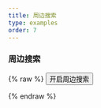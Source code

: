 ```yaml
---
title: 周边搜索
type: examples
order: 7
---
```


### 周边搜索

{% raw %}
<button onclick="customCircle()">开启周边搜索</button>
<div id="map"></div>
<script>
var cor = [
  {
    "level": 0,
    "resolution": 0.010986328383069278,
    "scale": 4617150
  },
  {
    "level": 1,
    "resolution": 0.005493164191534639,
    "scale": 2308575
  },
  {
    "level": 2,
    "resolution": 0.0027465809060368165,
    "scale": 1154287
  },
  {
    "level": 3,
    "resolution": 0.0013732916427489112,
    "scale": 577144
  },
  {
    "level": 4,
    "resolution": 6.866458213744556E-4,
    "scale": 288572
  },
  {
    "level": 5,
    "resolution": 3.433229106872278E-4,
    "scale": 144286
  },
  {
    "level": 6,
    "resolution": 1.716614553436139E-4,
    "scale": 72143
  },
  {
    "level": 7,
    "resolution": 8.582953794130404E-5,
    "scale": 36071
  },
  {
    "level": 8,
    "resolution": 4.291595870115493E-5,
    "scale": 18036
  },
  {
    "level": 9,
    "resolution": 2.1457979350577466E-5,
    "scale": 9018
  },
  {
    "level": 10,
    "resolution": 1.0728989675288733E-5,
    "scale": 4509
  },
  {
    "level": 11,
    "resolution": 5.363305107141452E-6,
    "scale": 2254
  },
  {
    "level": 12,
    "resolution": 2.681652553570726E-6,
    "scale": 1127
  }
];
var resolutions = [];
for (var i = 0; i < cor.length; i++) {
  resolutions.push(cor[i].resolution);
}
var Maps = new HMap.Map();
Maps.initMap('map', {
  interactions: {
    altShiftDragRotate: true,
    doubleClickZoom: true,
    keyboard: true,
    mouseWheelZoom: true,
    shiftDragZoom: true,
    dragPan: true,
    pinchRotate: true,
    pinchZoom: true,
    zoomDelta: 1, // 缩放增量（默认一级）
    zoomDuration: 500 // 缩放持续时间
  },
  controls: {
    attribution: true,
    attributionOptions: {
      className: 'ol-attribution', // Default
      target: 'attributionTarget',
    },
    rotate: true,
    rotateOptions: {
      className: 'ol-rotate', // Default
      target: 'rotateTarget',
    },
    zoom: true,
    zoomOptions: {
      className: 'ol-zoom', // Default
      target: 'zoomTarget',
    },
    overViewMapVisible: false,
    scaleLineVisible: true
  },
  view: {
    center: [115.92466595234826, 27.428038204473552],
    resolutions: resolutions,
    fullExtent: [109.72859368643232, 24.010266905347684, 121.13105988819079, 30.76693489432357],
    tileSize: 256,
    origin: [-400, 399.9999999999998],
    enableRotation: true, // 是否允许旋转
    projection: 'EPSG:4326',
    rotation: 0,
    zoom: 1, // resolution
    zoomFactor: 2 // 用于约束分变率的缩放因子（高分辨率设备需要注意）
  },
  logo: {},
  baseLayers: [  // 不传时默认加载OSM地图。
    {
      layerName: 'vector',
      isDefault: true,
      layerType: 'TileXYZ',
      opaque: false, //图层是否不透明
      layerUrl: 'http://171.34.40.68:6080/arcgis/rest/services/JXMAP_2016_2/MapServer',
    }
  ]
});

function customCircle() {
  Maps.map.once("click", function (evt) {
    addCircle(evt.coordinate);
  })
}
function addCircle(coordinate) {
  var options = {
    center: coordinate,
    distance: 5000,
    successCallback: function (geometry, center, radius) {

    }
  };
  var customCircle = new HMap.CustomCircle(Maps.map, options);
  customCircle.initCustomCircle();
}
</script>
{% endraw %}
